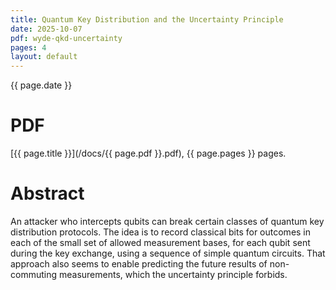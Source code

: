 ```yaml
---
title: Quantum Key Distribution and the Uncertainty Principle
date: 2025-10-07
pdf: wyde-qkd-uncertainty
pages: 4
layout: default
---
```

<p class="date">{{ page.date }}</p>

# PDF
[{{ page.title }}](/docs/{{ page.pdf }}.pdf), {{ page.pages }} pages.

# Abstract
An attacker who intercepts qubits can break certain classes of quantum key
distribution protocols. The idea is to record classical bits for outcomes in
each of the small set of allowed measurement bases, for each qubit sent during
the key exchange, using a sequence of simple quantum circuits. That approach
also seems to enable predicting the future results of non-commuting
measurements, which the uncertainty principle forbids.
